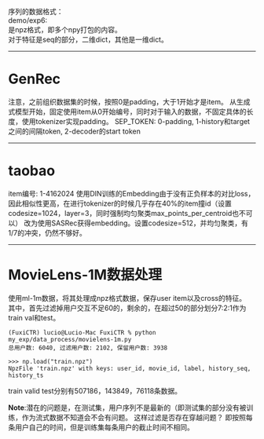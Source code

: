 序列的数据格式：\
demo/exp6: \
是npz格式，即多个npy打包的内容。 \
对于特征是seq的部分，二维dict，其他是一维dict。

---
# GenRec
注意，之前组织数据集的时候，按照0是padding，大于1开始才是item。
从生成式模型开始，固定使用item从0开始编号，同时对于输入的数据，不固定具体的长度，使用tokenizer实现padding。
SEP_TOKEN: 0-padding, 1-history和target之间的间隔token, 2-decoder的start token

---
# taobao
item编号: 1-4162024
使用DIN训练的Embedding由于没有正负样本的对比loss，因此相似性更高，在进行tokenizer的时候几乎存在40%的item撞id（设置codesize=1024，layer=3，同时强制均匀聚类max_points_per_centroid也不可以）
改为使用SASRec获得embedding。设置codesize=512，并均匀聚类，有1/7的冲突，仍然不够好。

---
# MovieLens-1M数据处理
使用ml-1m数据，将其处理成npz格式数据，保存user item以及cross的特征。\
其中，首先过滤掉用户交互不足60的，剩余的，在超过50的部分划分7:2:1作为train val和test。
```
(FuxiCTR) lucio@Lucio-Mac FuxiCTR % python my_exp/data_process/movielens-1m.py
总用户数: 6040, 过滤用户数: 2102, 保留用户数: 3938

>>> np.load("train.npz")
NpzFile 'train.npz' with keys: user_id, movie_id, label, history_seq, history_ts
```
train valid test分别有507186，143849，76118条数据。

**Note**:潜在的问题是，在测试集，用户序列不是最新的（即测试集的部分没有被训练，作为流式数据不知道会不会有问题。
这样过滤是否存在穿越问题？ 即按照每条用户自己的时间，但是训练集每条用户的截止时间不相同。
